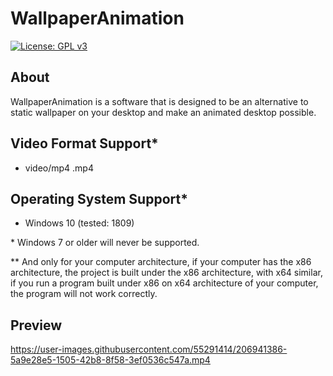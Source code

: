 # WallpaperAnimation
[![License: GPL v3](https://img.shields.io/badge/License-GPLv3-blue.svg)](https://www.gnu.org/licenses/gpl-3.0)

## About
WallpaperAnimation is a software that is designed to be an alternative to static wallpaper on your desktop and make an animated desktop possible.

## Video Format Support\*

* video/mp4 .mp4

## Operating System Support\*

* Windows 10 (tested: 1809)

\* Windows 7 or older will never be supported.

\*\* And only for your computer architecture, if your computer has the x86 architecture, the project is built under the x86 architecture, with x64 similar, if you run a program built under x86 on x64 architecture of your computer, the program will not work correctly.

## Preview

https://user-images.githubusercontent.com/55291414/206941386-5a9e28e5-1505-42b8-8f58-3ef0536c547a.mp4


